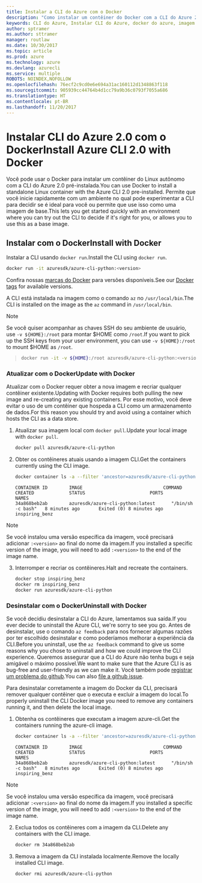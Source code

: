 ```yaml
---
title: Instalar a CLI do Azure com o Docker
description: "Como instalar um contêiner do Docker com a CLI do Azure 2.0"
keywords: CLI do Azure, Instalar CLI do Azure, docker do azure, imagem do docker do azure,
author: sptramer
ms.author: sttramer
manager: routlaw
ms.date: 10/30/2017
ms.topic: article
ms.prod: azure
ms.technology: azure
ms.devlang: azurecli
ms.service: multiple
ROBOTS: NOINDEX,NOFOLLOW
ms.openlocfilehash: 76ecf2c9cd0e6e694a31ac160112d1348863f118
ms.sourcegitcommit: 905939cc44764b4d1cc79a9b36c0793f7055a686
ms.translationtype: HT
ms.contentlocale: pt-BR
ms.lasthandoff: 11/20/2017
---
```

# <a name="install-azure-cli-20-with-docker"></a><span data-ttu-id="be64d-104">Instalar CLI do Azure 2.0 com o Docker</span><span class="sxs-lookup"><span data-stu-id="be64d-104">Install Azure CLI 2.0 with Docker</span></span>

<span data-ttu-id="be64d-105">Você pode usar o Docker para instalar um contêiner do Linux autônomo com a CLI do Azure 2.0 pré-instalada.</span><span class="sxs-lookup"><span data-stu-id="be64d-105">You can use Docker to install a standalone Linux container with the Azure CLI 2.0 pre-installed.</span></span> <span data-ttu-id="be64d-106">Permite que você inicie rapidamente com um ambiente no qual pode experimentar a CLI para decidir se é ideal para você ou permite que use isso como uma imagem de base.</span><span class="sxs-lookup"><span data-stu-id="be64d-106">This lets you get started quickly with an environment where you can try out the CLI to decide if it's right for you, or allows you to use this as a base image.</span></span>

## <a name="install-with-docker"></a><span data-ttu-id="be64d-107">Instalar com o Docker</span><span class="sxs-lookup"><span data-stu-id="be64d-107">Install with Docker</span></span>

<span data-ttu-id="be64d-108">Instalar a CLI usando `docker run`.</span><span class="sxs-lookup"><span data-stu-id="be64d-108">Install the CLI using `docker run`.</span></span>

   ```bash
   docker run -it azuresdk/azure-cli-python:<version>
   ```

<span data-ttu-id="be64d-109">Confira nossas [marcas do Docker](https://hub.docker.com/r/azuresdk/azure-cli-python/tags/) para versões disponíveis.</span><span class="sxs-lookup"><span data-stu-id="be64d-109">See our [Docker tags](https://hub.docker.com/r/azuresdk/azure-cli-python/tags/) for available versions.</span></span>

<span data-ttu-id="be64d-110">A CLI está instalada na imagem como o comando `az` no `/usr/local/bin`.</span><span class="sxs-lookup"><span data-stu-id="be64d-110">The CLI is installed on the image as the `az` command in `/usr/local/bin`.</span></span>

> [!NOTE]
> <span data-ttu-id="be64d-111">Se você quiser acompanhar as chaves SSH do seu ambiente de usuário, use `-v ${HOME}:/root` para montar $HOME como `/root`.</span><span class="sxs-lookup"><span data-stu-id="be64d-111">If you want to pick up the SSH keys from your user environment, you can use `-v ${HOME}:/root` to mount $HOME as `/root`.</span></span>

> ```bash
> docker run -it -v ${HOME}:/root azuresdk/azure-cli-python:<version>
> ```

### <a name="update-with-docker"></a><span data-ttu-id="be64d-112">Atualizar com o Docker</span><span class="sxs-lookup"><span data-stu-id="be64d-112">Update with Docker</span></span>

<span data-ttu-id="be64d-113">Atualizar com o Docker requer obter a nova imagem e recriar qualquer contêiner existente.</span><span class="sxs-lookup"><span data-stu-id="be64d-113">Updating with Docker requires both pulling the new image and re-creating any existing containers.</span></span> <span data-ttu-id="be64d-114">Por esse motivo, você deve evitar o uso de um contêiner que hospeda a CLI como um armazenamento de dados.</span><span class="sxs-lookup"><span data-stu-id="be64d-114">For this reason you should try and avoid using a container which hosts the CLI as a data store.</span></span>

1. <span data-ttu-id="be64d-115">Atualizar sua imagem local com `docker pull`.</span><span class="sxs-lookup"><span data-stu-id="be64d-115">Update your local image with `docker pull`.</span></span>

   ```bash
   docker pull azuresdk/azure-cli-python
   ```

2. <span data-ttu-id="be64d-116">Obter os contêineres atuais usando a imagem CLI.</span><span class="sxs-lookup"><span data-stu-id="be64d-116">Get the containers currently using the CLI image.</span></span>

   ```bash
   docker container ls -a --filter 'ancestor=azuresdk/azure-cli-python'
   ```

   ```output
   CONTAINER ID        IMAGE                              COMMAND             CREATED             STATUS                        PORTS               NAMES
   34a868beb2ab        azuresdk/azure-cli-python:latest      "/bin/sh -c bash"   8 minutes ago       Exited (0) 8 minutes ago                       inspiring_benz
   ```

  > [!NOTE]
  > <span data-ttu-id="be64d-117">Se você instalou uma versão específica da imagem, você precisará adicionar `:<version>` ao final do nome da imagem.</span><span class="sxs-lookup"><span data-stu-id="be64d-117">If you installed a specific version of the image, you will need to add `:<version>` to the end of the image name.</span></span>

3. <span data-ttu-id="be64d-118">Interromper e recriar os contêineres.</span><span class="sxs-lookup"><span data-stu-id="be64d-118">Halt and recreate the containers.</span></span>

   ```bash
   docker stop inspiring_benz
   docker rm inspiring_benz
   docker run azuresdk/azure-cli-python
   ```

### <a name="uninstall-with-docker"></a><span data-ttu-id="be64d-119">Desinstalar com o Docker</span><span class="sxs-lookup"><span data-stu-id="be64d-119">Uninstall with Docker</span></span>

<span data-ttu-id="be64d-120">Se você decidiu desinstalar a CLI do Azure, lamentamos sua saída.</span><span class="sxs-lookup"><span data-stu-id="be64d-120">If you ever decide to uninstall the Azure CLI, we're sorry to see you go.</span></span> <span data-ttu-id="be64d-121">Antes de desinstalar, use o comando `az feedback` para nos fornecer algumas razões por ter escolhido desinstalar e como poderíamos melhorar a experiência da CLI.</span><span class="sxs-lookup"><span data-stu-id="be64d-121">Before you uninstall, use the `az feedback` command to give us some reasons why you chose to uninstall and how we could improve the CLI experience.</span></span> <span data-ttu-id="be64d-122">Queremos assegurar que a CLI do Azure não tenha bugs e seja amigável o máximo possível.</span><span class="sxs-lookup"><span data-stu-id="be64d-122">We want to make sure that the Azure CLI is as bug-free and user-friendly as we can make it.</span></span> <span data-ttu-id="be64d-123">Você também pode [registrar um problema do github](https://github.com/Azure/azure-cli/issues).</span><span class="sxs-lookup"><span data-stu-id="be64d-123">You can also [file a github issue](https://github.com/Azure/azure-cli/issues).</span></span>

<span data-ttu-id="be64d-124">Para desinstalar corretamente a imagem do Docker da CLI, precisará remover qualquer contêiner que o executa e excluir a imagem do local.</span><span class="sxs-lookup"><span data-stu-id="be64d-124">To properly uninstall the CLI Docker image you need to remove any containers running it, and then delete the local image.</span></span>

1. <span data-ttu-id="be64d-125">Obtenha os contêineres que executam a imagem azure-cli.</span><span class="sxs-lookup"><span data-stu-id="be64d-125">Get the containers running the azure-cli image.</span></span>

   ```bash
   docker container ls -a --filter 'ancestor=azuresdk/azure-cli-python'
   ```

   ```output
   CONTAINER ID        IMAGE                              COMMAND             CREATED             STATUS                        PORTS               NAMES
   34a868beb2ab        azuresdk/azure-cli-python:latest      "/bin/sh -c bash"   8 minutes ago       Exited (0) 8 minutes ago                       inspiring_benz
   ```
  > [!NOTE]
  > <span data-ttu-id="be64d-126">Se você instalou uma versão específica da imagem, você precisará adicionar `:<version>` ao final do nome da imagem.</span><span class="sxs-lookup"><span data-stu-id="be64d-126">If you installed a specific version of the image, you will need to add `:<version>` to the end of the image name.</span></span>

2. <span data-ttu-id="be64d-127">Exclua todos os contêineres com a imagem da CLI.</span><span class="sxs-lookup"><span data-stu-id="be64d-127">Delete any containers with the CLI image.</span></span>

   ```bash
   docker rm 34a868beb2ab
   ```

3. <span data-ttu-id="be64d-128">Remova a imagem da CLI instalada localmente.</span><span class="sxs-lookup"><span data-stu-id="be64d-128">Remove the locally installed CLI image.</span></span>

   ```bash
   docker rmi azuresdk/azure-cli-python
   ```

